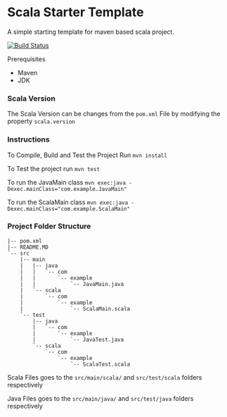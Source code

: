 
# Scala Starter Template 

A simple starting template for maven based scala project.

[![Build Status](https://snap-ci.com/vishnu667/scalaStarterTemplate/branch/master/build_image)](https://snap-ci.com/vishnu667/scalaStarterTemplate/branch/master)

Prerequisites

 * Maven
 * JDK
  
### Scala Version 

The Scala Version can be changes from the ```pom.xml``` File by modifying the property ```scala.version```

### Instructions

To Compile, Build and Test the Project Run  ```mvn install```

To Test the project run ```mvn test```

To run the JavaMain class  ```mvn exec:java -Dexec.mainClass="com.example.JavaMain"```

To run the ScalaMain class  ```mvn exec:java -Dexec.mainClass="com.example.ScalaMain"```

### Project Folder Structure

```
|-- pom.xml
|-- README.MD
`-- src
    |-- main
    |   |-- java
    |   |   `-- com
    |   |       `-- example
    |   |           `-- JavaMain.java
    |   `-- scala
    |       `-- com
    |           `-- example
    |               `-- ScalaMain.scala
    `-- test
        |-- java
        |   `-- com
        |       `-- example
        |           `-- JavaTest.java
        `-- scala
            `-- com
                `-- example
                    `-- ScalaTest.scala
```


Scala Files goes to the ```src/main/scala/``` and ```src/test/scala``` folders respectively

Java Files goes to the ```src/main/java/``` and ```src/test/java``` folders respectively
